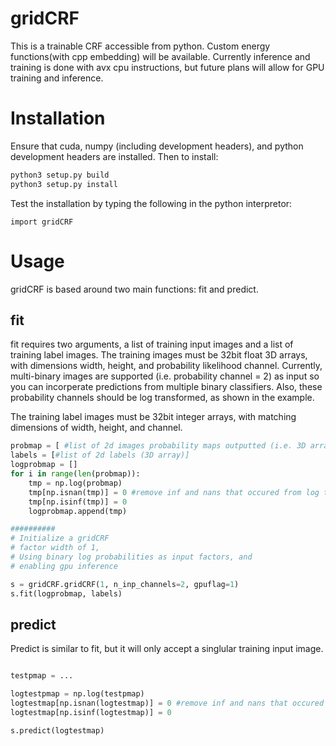 # gridCRF

This is a trainable CRF accessible from python. Custom energy functions(with cpp embedding) will be available. Currently inference and training is done with avx cpu instructions, but future plans will allow for GPU training and inference.

# Installation

Ensure that cuda, numpy (including development headers), and python development headers are installed.
Then to install:

```bash
python3 setup.py build
python3 setup.py install
```

Test the installation by typing the following in the python interpretor:

```
import gridCRF
```


# Usage

gridCRF is based around two main functions: fit and predict.

## fit
fit requires two arguments, a list of training input images and a list of training label images. The training images must be 32bit float 3D arrays, with dimensions width, height, and probability likelihood channel. Currently, multi-binary images are supported (i.e. probability channel = 2) as input so you can incorperate predictions from multiple binary classifiers. Also, these probability channels should be log transformed, as shown in the example.

The training label images must be 32bit integer arrays, with matching dimensions of width, height, and channel.

```python
probmap = [ #list of 2d images probability maps outputted (i.e. 3D array)]
labels = [#list of 2d labels (3D array)]
logprobmap = []
for i in range(len(probmap)):
    tmp = np.log(probmap)
    tmp[np.isnan(tmp)] = 0 #remove inf and nans that occured from log transforming
    tmp[np.isinf(tmp)] = 0
    logprobmap.append(tmp)

##########
# Initialize a gridCRF
# factor width of 1,
# Using binary log probabilities as input factors, and
# enabling gpu inference

s = gridCRF.gridCRF(1, n_inp_channels=2, gpuflag=1) 
s.fit(logprobmap, labels)


```


## predict

Predict is similar to fit, but it will only accept a singlular training input image.


```python

testpmap = ...

logtestpmap = np.log(testpmap)
logtestmap[np.isnan(logtestmap)] = 0 #remove inf and nans that occured from log transforming
logtestmap[np.isinf(logtestmap)] = 0

s.predict(logtestmap)

```
